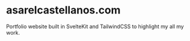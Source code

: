 # asarelcastellanos.com

Portfolio website built in SvelteKit and TailwindCSS to highlight my all my work.